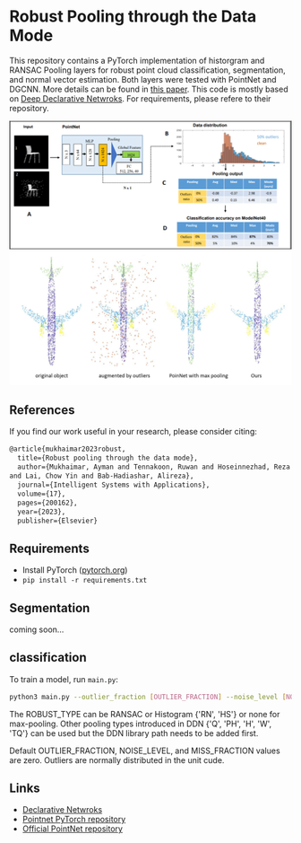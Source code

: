 # Robust Pooling through the Data Mode

This repository contains a PyTorch implementation of historgram and RANSAC Pooling layers for robust point cloud classification, segmentation, and normal vector estimation. Both layers were tested with PointNet and DGCNN. More details can be found in [this paper](https://arxiv.org/abs/2106.10850v1). This code is mostly based on [Deep Declarative Netwroks](https://github.com/anucvml/ddn/tree/master/apps/classification/pointcloud). For requirements, please refere to their repository. 


<p float="left">
  <img src="/cover.PNG" width="600" />
  <img src="/cover2.PNG" width="600" /> 
  
</p>

## References
If you find our work useful in your research, please consider citing:
```
@article{mukhaimar2023robust,
  title={Robust pooling through the data mode},
  author={Mukhaimar, Ayman and Tennakoon, Ruwan and Hoseinnezhad, Reza and Lai, Chow Yin and Bab-Hadiashar, Alireza},
  journal={Intelligent Systems with Applications},
  volume={17},
  pages={200162},
  year={2023},
  publisher={Elsevier}
```


## Requirements

- Install PyTorch ([pytorch.org](http://pytorch.org))
- `pip install -r requirements.txt`

## Segmentation
coming soon...

## classification

To train a model, run `main.py`:

```bash
python3 main.py --outlier_fraction [OUTLIER_FRACTION] --noise_level [NOISE_LEVEL] --miss_fraction [MISS_FRACTION] --robust_type [ROBUST_TYPE]
```

The ROBUST_TYPE can be RANSAC or Histogram {'RN', 'HS'} or none for max-pooling. Other pooling types introduced in DDN {'Q', 'PH', 'H', 'W', 'TQ'} can be used but the DDN library path needs to be added first. 

Default OUTLIER_FRACTION, NOISE_LEVEL, and MISS_FRACTION values are zero. Outliers are normally distributed in the unit cude. 




## Links
- [Declarative Netwroks](https://github.com/anucvml/ddn/tree/master/apps/classification/pointcloud)
- [Pointnet PyTorch repository](https://github.com/yanx27/Pointnet_Pointnet2_pytorch/tree/31deedb10b85ec30178df57a6389b2f326f7c970)
- [Official PointNet repository](https://github.com/charlesq34/pointnet)
